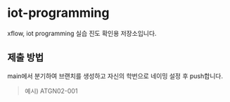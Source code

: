 # iot-programming
xflow, iot programming 실습 진도 확인용 저장소입니다.


## 제출 방법
main에서 분기하여 브랜치를 생성하고 자신의 학번으로 네이밍 설정 후 push합니다.

> 예시) ATGN02-001
